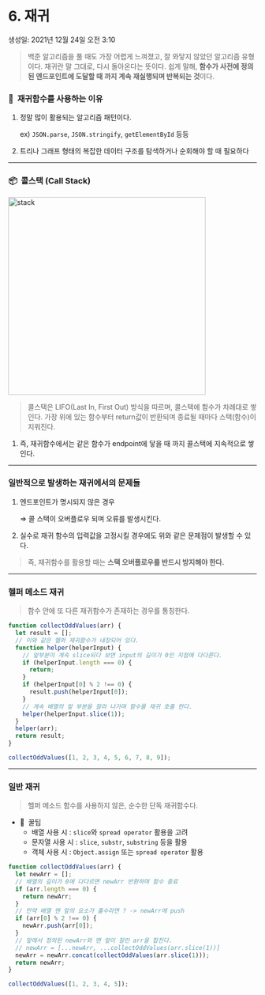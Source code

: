 # 6. 재귀

생성일: 2021년 12월 24일 오전 3:10

> 백준 알고리즘을 풀 때도 가장 어렵게 느껴졌고, 잘 와닿지 않았던 알고리즘 유형이다.
> 재귀란 말 그대로, 다시 돌아온다는 뜻이다.
> 쉽게 말해, **함수가 사전에 정의된 엔드포인트에 도달할 때 까지 계속 재실행되며 반복되는 것**이다.

### 🤔  재귀함수를 사용하는 이유

1. 정말 많이 활용되는 알고리즘 패턴이다.

   ex) `JSON.parse`, `JSON.stringify`, `getElementById` 등등

2. 트리나 그래프 형태의 복잡한 데이터 구조를 탐색하거나 순회해야 할 때 필요하다

---

### 📦  콜스택 (Call Stack)

<img src="https://user-images.githubusercontent.com/67448481/147283335-0812bf6f-765c-4d0a-82b5-628a48a9e915.png" alt="stack" width=400/>

> 콜스택은 LIFO(Last In, First Out) 방식을 따르며, 콜스택에 함수가 차례대로 쌓인다.
> 가장 위에 있는 함수부터 return값이 반환되며 종료될 때마다 스택(함수)이 지워진다.

1. 즉, 재귀함수에서는 같은 함수가 endpoint에 닿을 때 까지 콜스택에 지속적으로 쌓인다.

---

### 일반적으로 발생하는 재귀에서의 문제들

1. 엔드포인트가 명시되지 않은 경우

   ⇒ 콜 스택이 오버플로우 되며 오류를 발생시킨다.

2. 실수로 재귀 함수의 입력값을 고정시킬 경우에도 위와 같은 문제점이 발생할 수 있다.

> 즉, 재귀함수를 활용할 때는 **스택 오버플로우를 반드시 방지해야 한다.**

---

### 헬퍼 메소드 재귀

> 함수 안에 또 다른 재귀함수가 존재하는 경우를 통칭한다.

```jsx
function collectOddValues(arr) {
  let result = [];
  // 이와 같은 헬퍼 재귀함수가 내장되어 있다.
  function helper(helperInput) {
    // 앞부분이 계속 slice되다 보면 input의 길이가 0인 지점에 다다른다.
    if (helperInput.length === 0) {
      return;
    }
    if (helperInput[0] % 2 !== 0) {
      result.push(helperInput[0]);
    }
    // 계속 배열의 앞 부분을 잘라 나가며 함수를 재귀 호출 한다.
    helper(helperInput.slice(1));
  }
  helper(arr);
  return result;
}

collectOddValues([1, 2, 3, 4, 5, 6, 7, 8, 9]);
```

---

### 일반 재귀

> 헬퍼 메소드 함수를 사용하지 않은, 순수한 단독 재귀함수다.

- 🍯  꿀팁
  - 배열 사용 시 : `slice`와 `spread operator` 활용을 고려
  - 문자열 사용 시 : `slice`, `substr`, `substring` 등을 활용
  - 객체 사용 시 : `Object.assign` 또는 `spread operator` 활용

```jsx
function collectOddValues(arr) {
  let newArr = [];
  // 배열의 길이가 0에 다다르면 newArr 반환하며 함수 종료
  if (arr.length === 0) {
    return newArr;
  }
  // 만약 배열 맨 앞의 요소가 홀수라면 ? -> newArr에 push
  if (arr[0] % 2 !== 0) {
    newArr.push(arr[0]);
  }
  // 앞에서 정의된 newArr와 맨 앞이 잘린 arr을 합친다.
  // newArr = [...newArr, ...collectOddValues(arr.slice(1))]
  newArr = newArr.concat(collectOddValues(arr.slice(1)));
  return newArr;
}

collectOddValues([1, 2, 3, 4, 5]);
```
